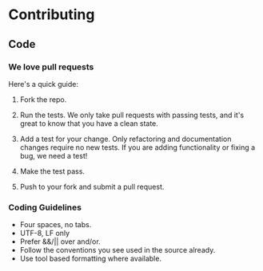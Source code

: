 # Contributing

## Code

### We love pull requests

Here's a quick guide:

1. Fork the repo.

2. Run the tests. We only take pull requests with passing tests, and it's great
to know that you have a clean state.

3. Add a test for your change. Only refactoring and documentation changes require no new tests. If you are adding functionality or fixing a bug, we need a test!

4. Make the test pass.

5. Push to your fork and submit a pull request.

### Coding Guidelines

* Four spaces, no tabs.
* UTF-8, LF only
* Prefer &&/|| over and/or.
* Follow the conventions you see used in the source already.
* Use tool based formatting where available.
